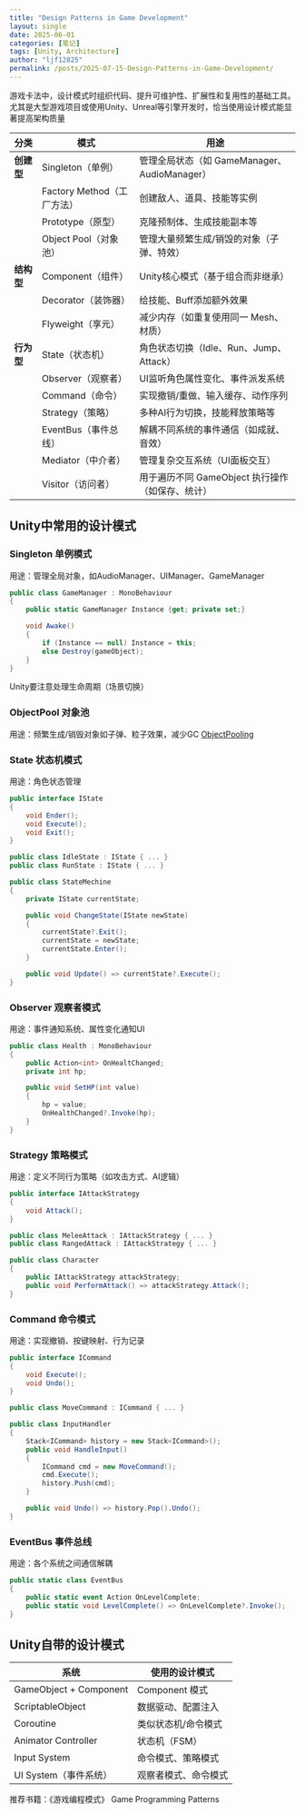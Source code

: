 ```yaml
---
title: "Design Patterns in Game Development"
layout: single
date: 2025-06-01
categories: [笔记]
tags: [Unity, Architecture]
author: "ljf12825"
permalink: /posts/2025-07-15-Design-Patterns-in-Game-Development/
---
```

游戏卡法中，设计模式时组织代码、提升可维护性、扩展性和复用性的基础工具。尤其是大型游戏项目或使用Unity、Unreal等引擎开发时，恰当使用设计模式能显著提高架构质量

| 分类      | 模式                   | 用途                                 |
| ------- | -------------------- | ---------------------------------- |
| **创建型** | Singleton（单例）        | 管理全局状态（如 GameManager、AudioManager） |
|         | Factory Method（工厂方法） | 创建敌人、道具、技能等实例                      |
|         | Prototype（原型）        | 克隆预制体、生成技能副本等                      |
|         | Object Pool（对象池）   | 管理大量频繁生成/销毁的对象（子弹、特效）              |
| **结构型** | Component（组件）      | Unity核心模式（基于组合而非继承）                |
|         | Decorator（装饰器）       | 给技能、Buff添加额外效果                     |
|         | Flyweight（享元）        | 减少内存（如重复使用同一 Mesh、材质）              |
| **行为型** | State（状态机）         | 角色状态切换（Idle、Run、Jump、Attack）       |
|         | Observer（观察者）      | UI监听角色属性变化、事件派发系统                  |
|         | Command（命令）       | 实现撤销/重做、输入缓存、动作序列                  |
|         | Strategy（策略）       | 多种AI行为切换，技能释放策略等                   |
|         | EventBus（事件总线）     | 解耦不同系统的事件通信（如成就、音效）                |
|         | Mediator（中介者）        | 管理复杂交互系统（UI面板交互）                   |
|         | Visitor（访问者）         | 用于遍历不同 GameObject 执行操作（如保存、统计）     |

## Unity中常用的设计模式
### Singleton 单例模式
用途：管理全局对象，如AudioManager、UIManager、GameManager
```cs
public class GameManager : MonoBehaviour
{
    public static GameManager Instance {get; private set;}

    void Awake()
    {
        if (Instance == null) Instance = this;
        else Destroy(gameObject);
    }
}
```
Unity要注意处理生命周期（场景切换）

### ObjectPool 对象池
用途：频繁生成/销毁对象如子弹、粒子效果，减少GC
[ObjectPooling]({{site.baseurl}}/posts/2025-06-06-Object-Pooling/)


### State 状态机模式
用途：角色状态管理
```cs
public interface IState
{
    void Ender();
    void Execute();
    void Exit();
}

public class IdleState : IState { ... }
public class RunState : IState { ... }

public class StateMechine
{
    private IState currentState;

    public void ChangeState(IState newState)
    {
        currentState?.Exit();
        currentState = newState;
        currentState.Enter();
    }

    public void Update() => currentState?.Execute();
}
```

### Observer 观察者模式
用途：事件通知系统、属性变化通知UI
```cs
public class Health : MonoBehaviour
{
    public Action<int> OnHealtChanged;
    private int hp;

    public void SetHP(int value)
    {
        hp = value;
        OnHealthChanged?.Invoke(hp);
    }
}
```

### Strategy 策略模式
用途：定义不同行为策略（如攻击方式、AI逻辑）
```cs
public interface IAttackStrategy
{
    void Attack();
}

public class MeleeAttack : IAttackStrategy { ... }
public class RangedAttack : IAttackStrategy { ... }

public class Character
{
    public IAttackStrategy attackStrategy;
    public void PerformAttack() => attackStrategy.Attack();
}
```

### Command 命令模式
用途：实现撤销、按键映射、行为记录
```cs
public interface ICommand
{
    void Execute();
    void Undo();
}

public class MoveCommand : ICommand { ... }

public class InputHandler
{
    Stack<ICommand> history = new Stack<ICommand>();
    public void HandleInput()
    {
        ICommand cmd = new MoveCommand();
        cmd.Execute();
        history.Push(cmd);
    }

    public void Undo() => history.Pop().Undo();
}
```

### EventBus 事件总线
用途：各个系统之间通信解耦
```cs
public static class EventBus
{
    public static event Action OnLevelComplete;
    public static void LevelComplete() => OnLevelComplete?.Invoke();
}
```

## Unity自带的设计模式

| 系统                     | 使用的设计模式      |
| ---------------------- | ------------ |
| GameObject + Component | Component 模式 |
| ScriptableObject       | 数据驱动、配置注入    |
| Coroutine              | 类似状态机/命令模式   |
| Animator Controller    | 状态机（FSM）     |
| Input System           | 命令模式、策略模式    |
| UI System（事件系统）        | 观察者模式、命令模式   |

推荐书籍：《游戏编程模式》 Game Programming Patterns
